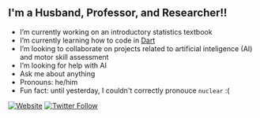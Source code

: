## I'm a Husband, Professor, and Researcher!!

- I’m currently working on an introductory statistics textbook
- I’m currently learning how to code in [Dart](https://dart.dev)
- I’m looking to collaborate on projects related to artificial inteligence (AI) and motor skill assessment
- I’m looking for help with AI
- Ask me about anything
- Pronouns: he/him
- Fun fact: until yesterday, I couldn't correctly pronouce `nuclear` :(

[![Website](https://img.shields.io/website?label=drfurtado.us&style=for-the-badge&url=http%3A%2F%2Fdrfurtado.us)](http://drfurtado.us)
[![Twitter Follow](https://img.shields.io/twitter/follow/ofurtado?color=1DA1F2&logo=twitter&style=for-the-badge)](https://twitter.com/intent/follow?original_referer=https%3A%2F%2Fgithub.com%2Fdrfurtado&screen_name=ofurtado)

